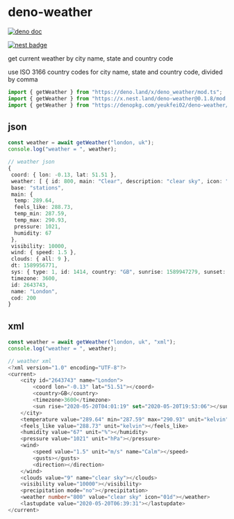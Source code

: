 # deno-weather

[![deno doc](https://doc.deno.land/badge.svg)](https://doc.deno.land/https/deno.land/x/deno_weather/mod.ts)

[![nest badge](https://nest.land/badge.svg)](https://nest.land/package/deno-weather)

get current weather by city name, state and country code

use ISO 3166 country codes for city name, state and country code, divided by comma

```ts
import { getWeather } from "https://deno.land/x/deno_weather/mod.ts";
import { getWeather } from "https://x.nest.land/deno-weather@0.1.8/mod.ts";
import { getWeather } from "https://denopkg.com/yeukfei02/deno-weather/mod.ts";
```

## json

```ts
const weather = await getWeather("london, uk");
console.log("weather = ", weather);

// weather json
{
 coord: { lon: -0.13, lat: 51.51 },
 weather: [ { id: 800, main: "Clear", description: "clear sky", icon: "01d" } ],
 base: "stations",
 main: {
  temp: 289.64,
  feels_like: 288.73,
  temp_min: 287.59,
  temp_max: 290.93,
  pressure: 1021,
  humidity: 67
 },
 visibility: 10000,
 wind: { speed: 1.5 },
 clouds: { all: 9 },
 dt: 1589956771,
 sys: { type: 1, id: 1414, country: "GB", sunrise: 1589947279, sunset: 1590004386 },
 timezone: 3600,
 id: 2643743,
 name: "London",
 cod: 200
}
```

## xml

```ts
const weather = await getWeather("london, uk", "xml");
console.log("weather = ", weather);

// weather xml
<?xml version="1.0" encoding="UTF-8"?>
<current>
    <city id="2643743" name="London">
        <coord lon="-0.13" lat="51.51"></coord>
        <country>GB</country>
        <timezone>3600</timezone>
        <sun rise="2020-05-20T04:01:19" set="2020-05-20T19:53:06"></sun>
    </city>
    <temperature value="289.64" min="287.59" max="290.93" unit="kelvin"></temperature>
    <feels_like value="288.73" unit="kelvin"></feels_like>
    <humidity value="67" unit="%"></humidity>
    <pressure value="1021" unit="hPa"></pressure>
    <wind>
        <speed value="1.5" unit="m/s" name="Calm"></speed>
        <gusts></gusts>
        <direction></direction>
    </wind>
    <clouds value="9" name="clear sky"></clouds>
    <visibility value="10000"></visibility>
    <precipitation mode="no"></precipitation>
    <weather number="800" value="clear sky" icon="01d"></weather>
    <lastupdate value="2020-05-20T06:39:31"></lastupdate>
</current>
```
